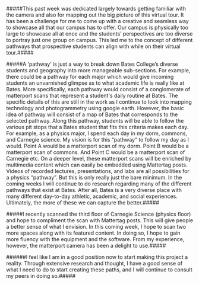 #####This past week was dedicated largely towards getting familiar with the camera and also for mapping out the big picture of this virtual tour.  It has been a challenge for me to come up with a creative and seamless way to showcase all that our campus has to offer.  Our campus is physically too large to showcase all at once and the students’ perspectives are too diverse to portray just one group on campus.  This led me to the concept of different pathways that prospective students can align with while on their virtual tour.#####

#####A ‘pathway’ is just a way to break down Bates College’s diverse students and geography into more manageable sub-sections.  For example, there could be a pathway for each major which would give incoming students an unvarnished glimpse as to what academic life is really like at Bates.  More specifically, each pathway would consist of a conglomerate of matterport scans that represent a student's daily routine at Bates.  The specific details of this are still in the work as I continue to look into mapping technology and photogrammetry using google earth.  However, the basic idea of pathway will consist of a map of Bates that corresponds to the selected pathway.  Along this pathway, students will be able to follow the various pit stops that a Bates student that fits this criteria makes each day.  For example, as a physics major, I spend each day in my dorm, commons, and Carnegie science.  My vision is for this “pathway” to follow my day as I would.  Point A would be a matterport scan of my dorm.  Point B would be a matterport scan of commons.  And Point C would be a matterport scan of Carnegie etc. On a deeper level, these matterport scans will be enriched by multimedia content which can easily be embedded using Mattertag posts.  Videos of recorded lectures, presentations, and labs are all possibilities for a physics “pathway”.  But this is only really just the bare minimum.  In the coming weeks I will continue to do research regarding many of the different pathways that exist at Bates.  After all, Bates is a very diverse place with many different day-to-day athletic, academic, and social experiences.  Ultimately, the more of these we can capture the better.#####

#####I recently scanned the third floor of Carnegie Science (physics floor) and hope to compliment the scan with Mattertag posts.  This will give people a better sense of what I envision.  In this coming week, I hope to scan two more spaces along with its featured content.  In doing so, I hope to gain more fluency with the equipment and the software.  From my experience, however, the matterport camera has been a delight to use.#####

######I feel like I am in a good position now to start making this project a reality.  Through extensive research and thought, I have a good sense of what I need to do to start creating these paths, and I will continue to consult my peers in doing so.#####
